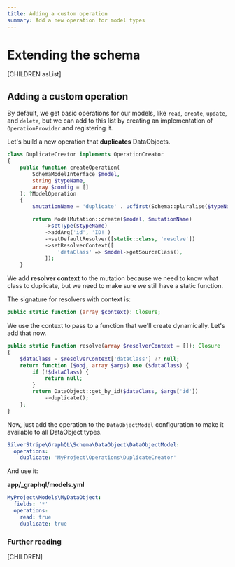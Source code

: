 ```yaml
---
title: Adding a custom operation
summary: Add a new operation for model types 
---
```

# Extending the schema

[CHILDREN asList]

## Adding a custom operation

By default, we get basic operations for our models, like `read`, `create`,
`update`, and `delete`, but we can add to this list by creating
an implementation of `OperationProvider` and registering it.

Let's build a new operation that **duplicates** DataObjects.

```php
class DuplicateCreator implements OperationCreator
{
    public function createOperation(
        SchemaModelInterface $model,
        string $typeName,
        array $config = []
    ): ?ModelOperation
    {
        $mutationName = 'duplicate' . ucfirst(Schema::pluralise($typeName));

        return ModelMutation::create($model, $mutationName)
            ->setType($typeName)
            ->addArg('id', 'ID!')
            ->setDefaultResolver([static::class, 'resolve'])
            ->setResolverContext([
                'dataClass' => $model->getSourceClass(),
            ]);
    }
```

We add **resolver context** to the mutation because we need to know
what class to duplicate, but we need to make sure we still have a
static function.

The signature for resolvers with context is:

```php
public static function (array $context): Closure;
```

We use the context to pass to a function that we'll create dynamically.
Let's add that now.

```php
public static function resolve(array $resolverContext = []): Closure
{
    $dataClass = $resolverContext['dataClass'] ?? null;
    return function ($obj, array $args) use ($dataClass) {
        if (!$dataClass) {
            return null;
        }
        return DataObject::get_by_id($dataClass, $args['id'])
        	->duplicate();
    };
}
```

Now, just add the operation to the `DataObjectModel` configuration
to make it available to all DataObject types.

```yaml
SilverStripe\GraphQL\Schema\DataObject\DataObjectModel:
  operations:
    duplicate: 'MyProject\Operations\DuplicateCreator'
```

And use it:

**app/_graphql/models.yml**
```yaml
MyProject\Models\MyDataObject:
  fields: '*'
  operations:
    read: true
    duplicate: true
```

### Further reading

[CHILDREN]
